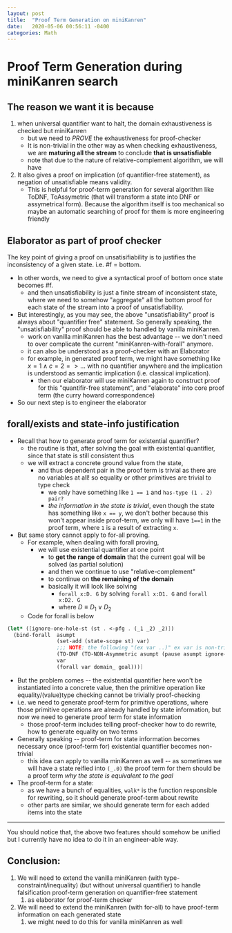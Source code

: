 ```yaml
---
layout: post
title:  "Proof Term Generation on miniKanren"
date:   2020-05-06 00:56:11 -0400
categories: Math
---
```

# Proof Term Generation during miniKanren search
## The reason we want it is because
1. when universal quantifier want to halt, the domain exhaustiveness is checked but miniKanren
   * but we need to *PROVE* the exhaustiveness for proof-checker
   * It is non-trivial in the other way as when checking exhaustiveness, we are **maturing all the stream** to conclude **that is unsatisfiable**
   * note that due to the nature of relative-complement algorithm, we will have
2. It also gives a proof on implication (of quantifier-free statement), as negation of unsatisfiable means validity.    
   * This is helpful for proof-term generation for several algorithm like ToDNF, ToAssymetric (that will transform a state into DNF or assymetrical form). Because the algorithm itself is too mechanical so maybe an automatic searching of proof for them is more engineering friendly

## Elaborator as part of proof checker

The key point of giving a proof on unsatisifiability is to justifies the inconsistency of a given state. i.e. #f = bottom. 
* In other words, we need to give a syntactical proof of bottom once state becomes #f.
  * and then unsatisfiability is just a finite stream of inconsistent state, where we need to somehow "aggregate" all the bottom proof for each state of the stream into a proof of unsatisfiability.
* But interestingly, as you may see, the above "unsatisfiability" proof is always about "quantifier free" statement. So generally speaking, the "unsatisfiability" proof should be able to handled by vanilla miniKanren.
  * work on vanilla miniKanren has the best advantage -- we don't need to over complicate the current "miniKanren-with-forall" anymore. 
  * it can also be understood as a proof-checker with an Elaborator
  * for example, in generated proof term, we might have something like $x=1 \land c=2 => ...$ with no quantifier anywhere and the implication is understood as semantic implication (i.e. classical implication).
    * then our elaborator will use miniKanren again to construct proof for this "quantifir-free statement", and "elaborate" into core proof term (the curry howard correspondence)
* So our next step is to engineer the elaborator

## forall/exists and state-info justification
* Recall that how to generate proof term for existential quantifier?
  * the routine is that, after solving the goal with existential quantifier, since that state is still consistent thus
  * we will extract a concrete ground value from the state,
    * and thus dependent pair in the proof term is trivial as there are no variables at all! so equality or other primitives are trivial to type check
      * we only have something like `1 == 1` and `has-type (1 . 2) pair?` 
      * *the information in the state is trivial*, even though the state has something like `x == y`, we don't bother because this won't appear inside proof-term, we only will have `1==1` in the proof term, where `1` is a result of extracting `x`. 
* But same story cannot apply to for-all proving.
  * For example, when dealing with forall proving, 
    * we will use existential quantifier at one point
      * to **get the range of domain** that the current goal will be solved (as partial solution)
      * and then we continue to use "relative-complement" 
      * to continue on **the remaining of the domain**
      * basically it will look like solving 
        * `forall x:D. G` by solving `forall x:D1. G` and `forall x:D2. G`
        * where $D \equiv D_1 \lor D_2$
  * Code for forall is below
```Scheme
(let* ([ignore-one-hole-st (st . <-pfg . (_1 _2) _2)])
  (bind-forall  asumpt
                (set-add (state-scope st) var)
                ;;; NOTE: the following "(ex var ..)" ex var is non-trivial and not removable.
                (TO-DNF (TO-NON-Asymmetric asumpt (pause asumpt ignore-one-hole-st (ex var (conj domain_ goal)))) )  
                var 
                (forall var domain_ goal)))]
```
* But the problem comes -- the existential quantifier here won't be instantiated into a concrete value, then the primitive operation like equality/(value)type checking cannot be trivially proof-checking
* i.e. we need to generate proof-term for primitive operations, where those primitive operations are already handled by state information, but now we need to generate proof term for state information
  * those proof-term includes telling proof-checker how to do rewrite, how to generate equality on two terms
* Generally speaking -- proof-term for state information becomes necessary once (proof-term for) existential quantifier becomes non-trivial
  * this idea can apply to vanilla miniKanren as well -- as sometimes we will have a state reified into `(_.0)` the proof term for them should be a proof term *why the state is equivalent to the goal*
* The proof-term for a state:
  * as we have a bunch of equalities, `walk*` is the function responsible for rewriting, so it should generate proof-term about rewrite
  * other parts are similar, we should generate term for each added items into the state
***

You should notice that, the above two features should somehow be unified but I currently have no idea to do it in an engineer-able way.
## Conclusion:
1. We will need to extend the vanilla miniKanren (with type-constraint/inequality) (but without universal quantifier) to handle falsification proof-term generation on quantifier-free statement
   1. as elaborator for proof-term checker
2. We will need to extend the miniKanren (with for-all) to have proof-term information on each generated state
   1. we might need to do this for vanilla miniKanren as well